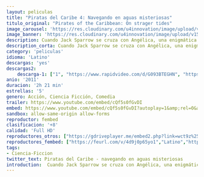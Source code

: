 ```yaml
---
layout: peliculas
title: "Piratas del Caribe 4: Navegando en aguas misteriosas"
titulo_original: "Pirates of the Caribbean: On strager tides"
image_carousel: 'https://res.cloudinary.com/u4innovation/image/upload/v1560728825/piratas-mareas-poster-min_otf3ot.jpg'
image_banner: 'https://res.cloudinary.com/u4innovation/image/upload/v1560728829/piratas-mareas-banner-min_a8mmia.jpg'
description: Cuando Jack Sparrow se cruza con Angélica, una enigmática mujer de su pasado, él no está seguro de que sea amor lo que ocurre entre ellos, o si ella es una despiadada impostora que lo está usando para hallar la famosa Fuente de la Juventud.
description_corta: Cuando Jack Sparrow se cruza con Angélica, una enigmática mujer de su pasado, él no está seguro de que sea amor lo que ocurre entre ellos, o si ella es una despiadada impostora que lo está usando para hallar la famosa Fuente de la Juventud.
category: 'peliculas'
idioma: 'Latino'
descargas: 'yes'
descargas2:
    descarga-1: ["1", "https://www.rapidvideo.com/d/G093BTEGHN", "https://www.google.com/s2/favicons?domain=www.rapidvideo.com","RapidVideo","https://res.cloudinary.com/imbriitneysam/image/upload/v1541473684/mexico.png", "Latino", "Full HD"]
anio: '2011'
duracion: '2h 21 min'
estrellas: '5'
genero: Acción, Ciencia Ficción, Comedia
trailer: https://www.youtube.com/embed/cQf5s0fGvDI
embed: https://www.youtube.com/embed/cQf5s0fGvDI?autoplay=1&amp;rel=0&amp;hd=1&border=0&wmode=opaque&enablejsapi=1&modestbranding=1&controls=1&showinfo=0
sandbox: allow-same-origin allow-forms
reproductor: fembed
clasificacion: '+8'
calidad: 'Full HD'
reproductores_otros: ["https://gdriveplayer.me/embed2.php?link=wct9z%252F6T0xj4vTlhEeYO7gUP2mg832KdbActTsNQZTXuGX9BCSBuIQ%252FIYU4vTuhvYypy2gmGXdWJM1J4ACCFfjTeGMONJjihakVZNn9AxJv9DteRMdvbvxr9Ktvp0IWXYfyYmuRvb6j5hprZprhDF1snSIRadb%252F5EV05pSY8G%252Fw4gKiC0N7cNaIxMEF8b1VM0eDjPzqaHzaVD2G0SNnV4R","Latino","https://granpelis.tv/jwplayer/?source=https%3A%2F%2Fstorage.googleapis.com%2Fcobalt-alliance-232913.appspot.com%2F6060558%2FUVhKQUVHaFYxMzhvTTV4cHFaNlVmdz09.mp4&id=395&type=mp4","Latino","https://mstream.website/kt6aqw0lmzjz","Latino","https://www.zembed.to/public/dist/asteroid.html?id=bc4ca2fe0b678d6004fd0d79a0afd644&title=Pirates%20of%20the%20Caribbean%204:%20On%20Stranger%20Tides","Latino"]
reproductores_fembed: ["https://feurl.com/v/4d9j0p65yo1","Latino","https://feurl.com/v/y2jnqhew00kql58","Latino","https://feurl.com/v/m8qpxs5251ezym5","Latino"]
tags:
- Ciencia-Ficcion
twitter_text: Piratas del Caribe - navegando en aguas misteriosas
introduction:  Cuando Jack Sparrow se cruza con Angélica, una enigmática mujer de su pasado, él no está seguro de que sea amor lo que ocurre entre ellos, o si ella es una despiadada impostora que lo está usando para hallar la famosa Fuente de la Juventud.
---
```












